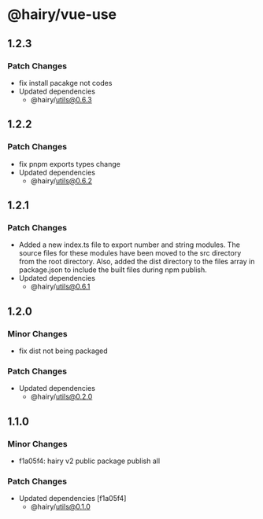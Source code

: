 # @hairy/vue-use

## 1.2.3

### Patch Changes

- fix install pacakge not codes
- Updated dependencies
  - @hairy/utils@0.6.3

## 1.2.2

### Patch Changes

- fix pnpm exports types change
- Updated dependencies
  - @hairy/utils@0.6.2

## 1.2.1

### Patch Changes

- Added a new index.ts file to export number and string modules. The source files for these modules have been moved to the src directory from the root directory. Also, added the dist directory to the files array in package.json to include the built files during npm publish.
- Updated dependencies
  - @hairy/utils@0.6.1

## 1.2.0

### Minor Changes

- fix dist not being packaged

### Patch Changes

- Updated dependencies
  - @hairy/utils@0.2.0

## 1.1.0

### Minor Changes

- f1a05f4: hairy v2 public package publish all

### Patch Changes

- Updated dependencies [f1a05f4]
  - @hairy/utils@0.1.0
